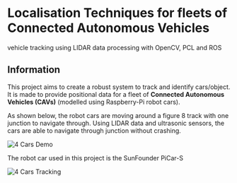# Localisation Techniques for fleets of Connected Autonomous Vehicles
vehicle tracking using LIDAR data processing with OpenCV, PCL and ROS

## Information
This project aims to create a robust system to track and identify cars/object. It is made to provide positional data for a fleet of **Connected Autonomous Vehicles (CAVs)** (modelled using Raspberry-Pi robot cars).

As shown below, the robot cars are moving around a figure 8 track with one junction to navigate through. Using LIDAR data and ultrasonic sensors, the cars are able to navigate through junction without crashing.

![4 Cars Demo](https://media.giphy.com/media/fsJx47EhhA4HDu85lc/giphy.gif)

The robot car used in this project is the SunFounder PiCar-S

![4 Cars Tracking](https://media.giphy.com/media/XZ0kGoPJTgm52Y4oTR/giphy.gif)
